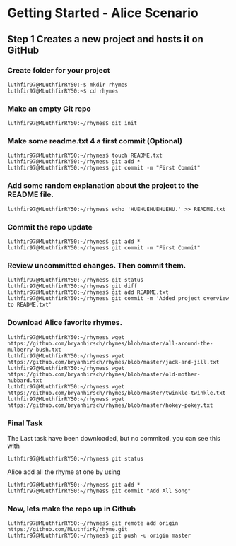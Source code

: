 # Getting Started - Alice Scenario
## Step 1 Creates a new project and hosts it on GitHub
### Create folder for your project
```
luthfir97@MLuthfirRY50:~$ mkdir rhymes 
luthfir97@MLuthfirRY50:~$ cd rhymes
```

### Make an empty Git repo
```
luthfir97@MLuthfirRY50:~/rhymes$ git init 
```

### Make some readme.txt 4 a first commit (Optional)
```
luthfir97@MLuthfirRY50:~/rhymes$ touch README.txt
luthfir97@MLuthfirRY50:~/rhymes$ git add *
luthfir97@MLuthfirRY50:~/rhymes$ git commit -m "First Commit"
```

### Add some random explanation about the project to the README file.
```
luthfir97@MLuthfirRY50:~/rhymes$ echo 'HUEHUEHUEHUEHU.' >> README.txt
```

### Commit the repo update
```
luthfir97@MLuthfirRY50:~/rhymes$ git add *
luthfir97@MLuthfirRY50:~/rhymes$ git commit -m "First Commit"
```

### Review uncommitted changes. Then commit them.
```
luthfir97@MLuthfirRY50:~/rhymes$ git status
luthfir97@MLuthfirRY50:~/rhymes$ git diff
luthfir97@MLuthfirRY50:~/rhymes$ git add README.txt
luthfir97@MLuthfirRY50:~/rhymes$ git commit -m 'Added project overview to README.txt'
```

### Download Alice favorite rhymes.
```
luthfir97@MLuthfirRY50:~/rhymes$ wget https://github.com/bryanhirsch/rhymes/blob/master/all-around-the-mulberry-bush.txt
luthfir97@MLuthfirRY50:~/rhymes$ wget https://github.com/bryanhirsch/rhymes/blob/master/jack-and-jill.txt
luthfir97@MLuthfirRY50:~/rhymes$ wget https://github.com/bryanhirsch/rhymes/blob/master/old-mother-hubbard.txt
luthfir97@MLuthfirRY50:~/rhymes$ wget https://github.com/bryanhirsch/rhymes/blob/master/twinkle-twinkle.txt
luthfir97@MLuthfirRY50:~/rhymes$ wget https://github.com/bryanhirsch/rhymes/blob/master/hokey-pokey.txt
``` 

### Final Task
The Last task have been downloaded, but no commited. you can see this with
```
luthfir97@MLuthfirRY50:~/rhymes$ git status
```
Alice add all the rhyme at one by using

```
luthfir97@MLuthfirRY50:~/rhymes$ git add *
luthfir97@MLuthfirRY50:~/rhymes$ git commit "Add All Song"
```

### Now, lets make the repo up in Github
```
luthfir97@MLuthfirRY50:~/rhymes$ git remote add origin https://github.com/MLuthfirR/rhyme.git
luthfir97@MLuthfirRY50:~/rhymes$ git push -u origin master
```
